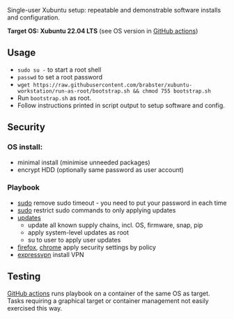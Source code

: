 Single-user Xubuntu setup: repeatable and demonstrable software installs and configuration.

**Target OS: Xubuntu 22.04 LTS** (see OS version in [GitHub actions](.github/workflows/test_install.yml))

## Usage

- `sudo su -` to start a root shell
- `passwd` to set a root password
- `wget https://raw.githubusercontent.com/brabster/xubuntu-workstation/run-as-root/bootstrap.sh && chmod 755 bootstrap.sh`
- Run `bootstrap.sh` as root.
- Follow instructions printed in script output to setup software and config.

## Security

### OS install:
- minimal install (minimise unneeded packages)
- encrypt HDD (optionally same password as user account)

### Playbook
- [sudo](roles/sudo) remove sudo timeout - you need to put your password in each time
- [sudo](roles/sudo) restrict sudo commands to only applying updates
- [updates](roles/updates)
    - update all known supply chains, incl. OS, firmware, snap, pip
    - apply system-level updates as root
    - su to user to apply user updates
- [firefox](roles/firefox), [chrome](roles/chrome-browser) apply security settings by policy
- [expressvpn](roles/expressvpn) install VPN

## Testing

[GitHub actions](.github/workflows) runs playbook on a container of the same OS as target. Tasks requiring a graphical target or container management not easily exercised this way.

